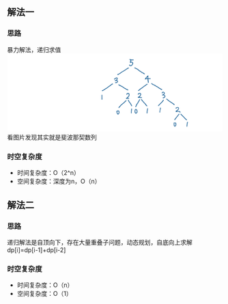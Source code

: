 ## 解法一
### 思路
暴力解法，递归求值
![爬楼梯](爬楼梯.png)
看图片发现其实就是斐波那契数列
### 时空复杂度
- 时间复杂度：O（2^n）
- 空间复杂度：深度为n，O（n）

## 解法二
### 思路
递归解法是自顶向下，存在大量重叠子问题，动态规划，自底向上求解 dp[i]=dp[i-1]+dp[i-2]
### 时空复杂度
- 时间复杂度：O（n）
- 空间复杂度：O（1）



